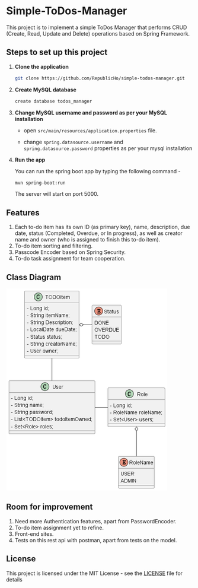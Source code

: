 # Simple-ToDos-Manager

This project is to implement a simple ToDos Manager that 
performs CRUD (Create, Read, Update and Delete) operations 
based on Spring Framework. 

## Steps to set up this project
1. **Clone the application**

   ```bash
   git clone https://github.com/RepublicHo/simple-todos-manager.git
   ```
   
2. **Create MySQL database**

   ```bash
   create database todos_manager
   ```
3. **Change MySQL username and password as per your MySQL installation**

    + open `src/main/resources/application.properties` file.

    + change `spring.datasource.username` and `spring.datasource.password` properties as per your mysql installation

4. **Run the app**

   You can run the spring boot app by typing the following command -

   ```bash
   mvn spring-boot:run
   ```

   The server will start on port 5000.

## Features
1. Each to-do item has its own ID (as primary key), name, description, due date, status (Completed, Overdue, or In progress), as well as creator name and owner (who is assigned to finish this to-do item).
2. To-do item sorting and filtering. 
3. Passcode Encoder based on Spring Security. 
4. To-do task assignment for team cooperation. 

## Class Diagram

![diagram](/src/main/java/com/example/simpletodosmanager/uml/ModelDiagram.png)


## Room for improvement

1. Need more Authentication features, apart from PasswordEncoder.
2. To-do item assignment yet to refine. 
3. Front-end sites. 
4. Tests on this rest api with postman, apart from tests on the model. 

## License

This project is licensed under the MIT License - see the [LICENSE](LICENSE) file for details